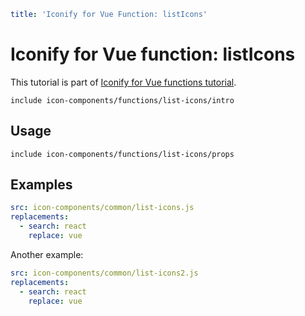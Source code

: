 ```yaml
title: 'Iconify for Vue Function: listIcons'
```

# Iconify for Vue function: listIcons

This tutorial is part of [Iconify for Vue functions tutorial](./index.md#functions).

`include icon-components/functions/list-icons/intro`

## Usage

`include icon-components/functions/list-icons/props`

## Examples

```yaml
src: icon-components/common/list-icons.js
replacements:
  - search: react
    replace: vue
```

Another example:

```yaml
src: icon-components/common/list-icons2.js
replacements:
  - search: react
    replace: vue
```
